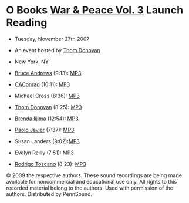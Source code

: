 O Books [War & Peace Vol. 3](http://www.obooks.com/books/war_peace3.htm) Launch Reading
=======================================================================================

-   Tuesday, November 27th 2007
-   An event hosted by [Thom Donovan](Donovan.php)
-   New York, NY



-   [Bruce Andrews](Andrews.php) (9:13): [MP3](http://media.sas.upenn.edu/pennsound/groups/Peace-on-A/War-and-Peace/Andrews-Bruce_War-and-Peace_Peace-on-A_11-07.mp3)
-   [CAConrad](CAConrad.php) (16:11): [MP3](http://media.sas.upenn.edu/pennsound/groups/Peace-on-A/War-and-Peace/Conrad-CA_Complete-Reading_War-and-Peace-3_Peace-on-A_11-2007.mp3)
-   Michael Cross (8:36): [MP3](http://media.sas.upenn.edu/pennsound/groups/Peace-on-A/War-and-Peace/Cross-Michael_War-and-Peace_Peace-on-A_11-07.mp3)
-   [Thom Donovan](Donovan.php) (8:25): [MP3](http://media.sas.upenn.edu/pennsound/groups/Peace-on-A/War-and-Peace/Donovan-Thom_War-and-Peace_Peace-on-A_11-2007.mp3)
-   [Brenda Iijima](Iijima.php) (12:54): [MP3](http://media.sas.upenn.edu/pennsound/groups/Peace-on-A/War-and-Peace/Iijima-Brenda_War-and-Peace_Peace-on-A_11-07.mp3)
-   [Paolo Javier](Javier.php) (7:37): [MP3](http://media.sas.upenn.edu/pennsound/groups/Peace-on-A/War-and-Peace/Javier-Paolo_War-and-Peace_Peace-on-A_11-07.mp3)
-   Susan Landers (9:02):[MP3](http://media.sas.upenn.edu/pennsound/groups/Peace-on-A/War-and-Peace/Landers-Sue_War-and-Peace_Peace-on-A_11-07.mp3)
-   Evelyn Reilly (7:51): [MP3](http://media.sas.upenn.edu/pennsound/groups/Peace-on-A/War-and-Peace/Reilly-Evelyn_War-and-Peace_Peace-on-A_11-07.mp3)
-   [Rodrigo Toscano](Toscano.html) (8:23): [MP3](https://media.sas.upenn.edu/pennsound/groups/Peace-on-A/War-and-Peace/Toscano-Rodrigo_War-and-Peace_Peace-on-A_11-07.mp3)

© 2009 the respective authors. These sound recordings are being made available for noncommercial and educational use only. All rights to this recorded material belong to the authors. Used with permission of the authors. Distributed by PennSound.
